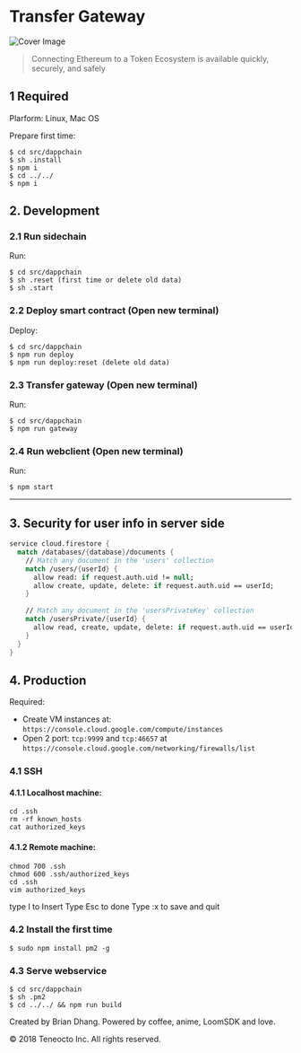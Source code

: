 # Transfer Gateway

![Cover Image](http://gateway.teneocto.io/static/img/cover.png)

> Connecting Ethereum to a Token Ecosystem is available quickly, securely, and safely

## 1 Required
Plarform: Linux, Mac OS

Prepare first time:
```
$ cd src/dappchain
$ sh .install
$ npm i
$ cd ../../
$ npm i
```

## 2. Development

### 2.1 Run sidechain
Run:
```
$ cd src/dappchain
$ sh .reset (first time or delete old data)
$ sh .start
```

### 2.2 Deploy smart contract (Open new terminal)
Deploy:
```
$ cd src/dappchain
$ npm run deploy
$ npm run deploy:reset (delete old data)
```

### 2.3 Transfer gateway (Open new terminal)
Run:
```
$ cd src/dappchain
$ npm run gateway
```

### 2.4 Run webclient (Open new terminal)
Run:
```
$ npm start
```

---
## 3. Security for user info in server side

```fs
service cloud.firestore {
  match /databases/{database}/documents {
  	// Match any document in the 'users' collection
    match /users/{userId} {
      allow read: if request.auth.uid != null;
      allow create, update, delete: if request.auth.uid == userId;
    }
    
    // Match any document in the 'usersPrivateKey' collection
    match /usersPrivate/{userId} {
      allow read, create, update, delete: if request.auth.uid == userId;
    }
  }
}
```

## 4. Production
Required:
- Create VM instances at: `https://console.cloud.google.com/compute/instances`
- Open 2 port: `tcp:9999` and `tcp:46657` at `https://console.cloud.google.com/networking/firewalls/list`


### 4.1 SSH
#### 4.1.1 Localhost machine:
```
cd .ssh
rm -rf known_hosts
cat authorized_keys
```

#### 4.1.2 Remote machine:
```
chmod 700 .ssh
chmod 600 .ssh/authorized_keys
cd .ssh
vim authorized_keys
```
type I to Insert
Type Esc to done
Type :x to save and quit

### 4.2 Install the first time
```
$ sudo npm install pm2 -g
```

### 4.3 Serve webservice
```
$ cd src/dappchain
$ sh .pm2
$ cd ../../ && npm run build
```

Created by Brian Dhang. Powered by coffee, anime, LoomSDK and love.

© 2018 Teneocto Inc. All rights reserved.
